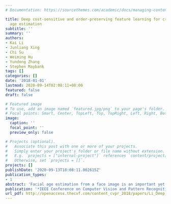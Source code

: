 ```yaml
---
# Documentation: https://sourcethemes.com/academic/docs/managing-content/

title: Deep cost-sensitive and order-preserving feature learning for cross-population
  age estimation
subtitle: ''
summary: ''
authors:
- Kai Li
- Junliang Xing
- Chi Su
- Weiming Hu
- Yundong Zhang
- Stephen Maybank
tags: []
categories: []
date: '2018-01-01'
lastmod: 2020-09-14T02:08:11+08:00
featured: false
draft: false

# Featured image
# To use, add an image named `featured.jpg/png` to your page's folder.
# Focal points: Smart, Center, TopLeft, Top, TopRight, Left, Right, BottomLeft, Bottom, BottomRight.
image:
  caption: ''
  focal_point: ''
  preview_only: false

# Projects (optional).
#   Associate this post with one or more of your projects.
#   Simply enter your project's folder or file name without extension.
#   E.g. `projects = ["internal-project"]` references `content/project/deep-learning/index.md`.
#   Otherwise, set `projects = []`.
projects: []
publishDate: '2020-09-13T18:08:11.002615Z'
publication_types:
- 1
abstract: 'Facial age estimation from a face image is an important yet very challenging task in computer vision, since humans with different races and/or genders, exhibit quite different patterns in their facial aging processes. To deal with the influence of race and gender, previous methods perform age estimation within each population separately. In practice, however, it is often very difficult to collect and label sufficient data for each population. Therefore, it would be helpful to exploit an existing large labeled dataset of one (source) population to improve the age estimation performance on another (target) population with only a small labeled dataset available. In this work, we propose a Deep Cross-Population (DCP) age estimation model to achieve this goal. In particular, our DCP model develops a two-stage training strategy. First, a novel cost-sensitive multi-task loss function is designed to learn transferable aging features by training on the source population. Second, a novel order-preserving pair-wise loss function is designed to align the aging features of the two populations. By doing so, our DCP model can transfer the knowledge encoded in the source population to the target population. Extensive experiments on the two of the largest benchmark datasets show that our DCP model outperforms several strong baseline methods and many state-of-the-art methods.'
publication: '*IEEE Conference on Computer Vision and Pattern Recognition (CVPR)*'
url_pdf: http://openaccess.thecvf.com/content_cvpr_2018/papers/Li_Deep_Cost-Sensitive_and_CVPR_2018_paper.pdf
---
```

